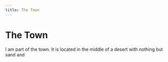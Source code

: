 ```yaml
---
title: The Town
---
```

# The Town

I am part of the town. It is located in the middle of a desert with nothing but sand and 





